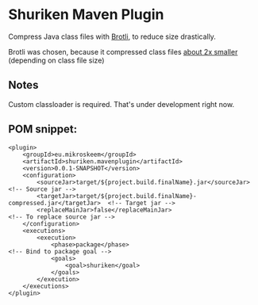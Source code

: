 # Shuriken Maven Plugin

Compress Java class files with [Brotli](https://en.wikipedia.org/wiki/Brotli), to reduce size drastically.

Brotli was chosen, because it compressed class files 
[about 2x smaller](https://git.wut.ee/mikroskeem/java-class-compression-research) (depending on class file size)

## Notes
Custom classloader is required. That's under development right now.

## POM snippet:

```
<plugin>
    <groupId>eu.mikroskeem</groupId>
    <artifactId>shuriken.mavenplugin</artifactId>
    <version>0.0.1-SNAPSHOT</version>
    <configuration>
        <sourceJar>target/${project.build.finalName}.jar</sourceJar>             <!-- Source jar -->
        <targetJar>target/${project.build.finalName}-compressed.jar</targetJar>  <!-- Target jar -->
        <replaceMainJar>false</replaceMainJar>                                   <!-- To replace source jar -->
    </configuration>
    <executions>
        <execution>
            <phase>package</phase>                                               <!-- Bind to package goal -->
            <goals>
                <goal>shuriken</goal>
            </goals>
        </execution>
    </executions>
</plugin>
```